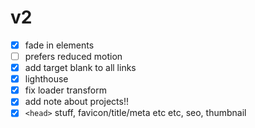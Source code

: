 # v2

- [x] fade in elements
- [ ] prefers reduced motion
- [x] add target blank to all links
- [x] lighthouse
- [x] fix loader transform
- [x] add note about projects!!
- [x] `<head>` stuff, favicon/title/meta etc etc, seo, thumbnail